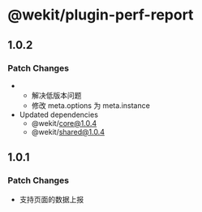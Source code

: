 # @wekit/plugin-perf-report

## 1.0.2

### Patch Changes

- - 解决低版本问题
  - 修改 meta.options 为 meta.instance
- Updated dependencies
  - @wekit/core@1.0.4
  - @wekit/shared@1.0.4

## 1.0.1

### Patch Changes

- 支持页面的数据上报
